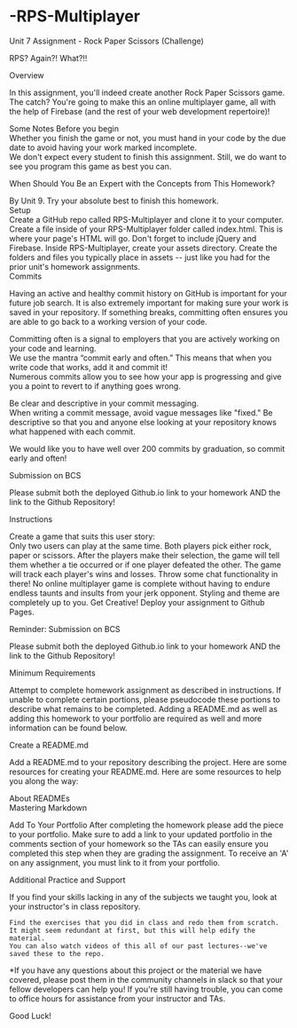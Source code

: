 # -RPS-Multiplayer
Unit 7 Assignment - Rock Paper Scissors (Challenge)

RPS? Again?! What?!!   

Overview  

In this assignment, you'll indeed create another Rock Paper Scissors game. The catch? You're going to make this an online multiplayer game, all with the help of Firebase (and the rest of your web development repertoire)!   

Some Notes Before you begin   
  Whether you finish the game or not, you must hand in your code by the due date to avoid having your work marked incomplete.  
  We don't expect every student to finish this assignment. Still, we do want to see you program this game as best you can. 
  
When Should You Be an Expert with the Concepts from This Homework?  

By Unit 9. Try your absolute best to finish this homework.   
Setup   
  Create a GitHub repo called RPS-Multiplayer and clone it to your computer. 
  Create a file inside of your RPS-Multiplayer folder called index.html. This is where your page's HTML will go. 
  Don't forget to include jQuery and Firebase. 
  Inside RPS-Multiplayer, create your assets directory. 
  Create the folders and files you typically place in assets -- just like you had for the prior unit's homework assignments.    
Commits  

Having an active and healthy commit history on GitHub is important for your future job search. It is also extremely important for making sure your work is saved in your repository. If something breaks, committing often ensures you are able to go back to a working version of your code.    

  Committing often is a signal to employers that you are actively working on your code and learning.   
    We use the mantra “commit early and often.”  This means that when you write code that works, add it and commit it!  
    Numerous commits allow you to see how your app is progressing and give you a point to revert to if anything goes wrong.
    
  Be clear and descriptive in your commit messaging.   
    When writing a commit message, avoid vague messages like "fixed." Be descriptive so that you and anyone else looking at your repository knows what happened with each commit.   
    
  We would like you to have well over 200 commits by graduation, so commit early and often!    

Submission on BCS   

  Please submit both the deployed Github.io link to your homework AND the link to the Github Repository!   
  
Instructions    

  Create a game that suits this user story:   
    Only two users can play at the same time. 
    Both players pick either rock, paper or scissors. After the players make their selection, the game will tell them whether a tie occurred or if one player defeated the other. 
    The game will track each player's wins and losses. 
    Throw some chat functionality in there! No online multiplayer game is complete without having to endure endless taunts and insults from your jerk opponent. 
    Styling and theme are completely up to you. Get Creative! 
    Deploy your assignment to Github Pages.
    
Reminder: Submission on BCS   

  Please submit both the deployed Github.io link to your homework AND the link to the Github Repository!      
  
Minimum Requirements  

Attempt to complete homework assignment as described in instructions. If unable to complete certain portions, please pseudocode these portions to describe what remains to be completed. Adding a README.md as well as adding this homework to your portfolio are required as well and more information can be found below.     

Create a README.md  

Add a README.md to your repository describing the project. Here are some resources for creating your README.md. Here are some resources to help you along the way:   

  About READMEs  
  Mastering Markdown   
  
Add To Your Portfolio  After completing the homework please add the piece to your portfolio. Make sure to add a link to your updated portfolio in the comments section of your homework so the TAs can easily ensure you completed this step when they are grading the assignment. To receive an 'A' on any assignment, you must link to it from your portfolio.     

Additional Practice and Support    

  If you find your skills lacking in any of the subjects we taught you, look at your instructor's in class repository.
  
    Find the exercises that you did in class and redo them from scratch. It might seem redundant at first, but this will help edify the material. 
    You can also watch videos of this all of our past lectures--we've saved these to the repo.     
    
*If you have any questions about this project or the material we have covered, please post them in the community channels in slack so that your fellow developers can help you! If you're still having trouble, you can come to office hours for assistance from your instructor and TAs.  

Good Luck!
